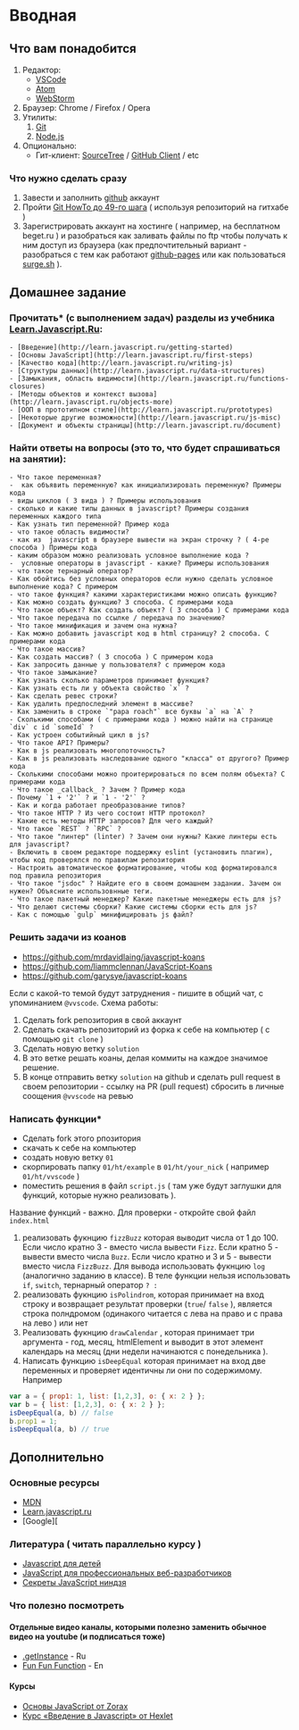 # Вводная

## Что вам понадобится

 1. Редактор:
	 - [VSCode](https://code.visualstudio.com/)
	 - [Atom](https://atom.io/)
	 - [WebStorm](https://confluence.jetbrains.com/display/WI/WebStorm+EAP)
 2. Браузер: Chrome / Firefox / Opera
 3. Утилиты:
	 1. [Git](https://git-scm.com/downloads)
	 2. [Node.js](https://nodejs.org/en/)
 4. Опционально:
    - Гит-клиент: [SourceTree](https://www.sourcetreeapp.com/) / [GitHub Client](https://desktop.github.com/) / etc

### Что нужно сделать сразу
 1. Завести и заполнить [github](https://github.com) аккаунт
 2. Пройти [Git HowTo до 49-го шага](https://githowto.com/ru/) ( используя репозиторий на гитхабе )
 3. Зарегистрировать аккаунт на хостинге ( например, на бесплатном beget.ru ) и разобраться как заливать файлы по ftp чтобы получать к ним доступ из браузера (как предпочтительный вариант - разобраться с тем как работают [github-pages](https://info.nic.ua/blog/github-pages-website/) или как пользоваться [surge.sh](http://surge.sh/) ).

## Домашнее задание
 
###  Прочитать* (с выполнением задач) разделы из учебника [Learn.Javascript.Ru](http://learn.javascript.ru/):
	- [Введение](http://learn.javascript.ru/getting-started)
	- [Основы JavaScript](http://learn.javascript.ru/first-steps)
	- [Качество кода](http://learn.javascript.ru/writing-js)
	- [Структуры данных](http://learn.javascript.ru/data-structures)
	- [Замыкания, область видимости](http://learn.javascript.ru/functions-closures)
	- [Методы объектов и контекст вызова](http://learn.javascript.ru/objects-more)
	- [ООП в прототипном стиле](http://learn.javascript.ru/prototypes)
	- [Некоторые другие возможности](http://learn.javascript.ru/js-misc)
	- [Документ и объекты страницы](http://learn.javascript.ru/document)

### Найти ответы на вопросы (это то, что будет спрашиваться на занятии):
    - Что такое переменная?
    -  как объявить переменную? как инициализировать переменную? Примеры кода
    - виды циклов ( 3 вида ) ? Примеры использования
    - сколько и какие типы данных в javascript? Примеры создания переменных каждого типа
    - Как узнать тип переменной? Пример кода
    - что такое область видимости?
    - как из  javascript в брaузере вывести на экран строчку ? ( 4-ре способа ) Примеры кода
    - каким образом можно реализовать условное выполнение кода ? 
    -  условные операторы в javascript - какие? Примеры использования
    - что такое тернарный оператор?
    - Как обойтись без условных операторов если нужно сделать условное выполнение кода? С примером
    - что такое функция? какими характеристиками можно описать функцию?
    - Как можно создать функцию? 3 способа. C примерами кода
    - Что такое объект? Как создать объект? ( 3 способа ) С примерами кода
    - Что такое передача по ссылке / передача по значению?
    - Что такое минификация и зачем она нужна?
    - Как можно добавить javascript код в html страницу? 2 способа. C примерами кода
    - Что такое массив? 
    - Как создать массив? ( 3 способа ) С примером кода
    - Как запросить данные у пользователя? с примером кода
    - Что такое замыкание?
    - Как узнать сколько параметров принимает функция?
    - Как узнать есть ли у объекта свойство `x` ?
    - Как сделать ревес строки?
    - Как удалить предпоследний элемент в массиве?
    - Как заменить в строке `"papa roach"` все буквы `a` на `A` ?
    - Сколькими способами ( с примерами кода ) можно найти на странице `div` с id `someId` ?
    - Как устроен событийный цикл в js?
    - Что такое API? Примеры?
    - Как в js реализовать многопоточность?
    - Как в js реализовать наследование одного "класса" от другого? Пример кода
    - Сколькими способами можно проитерироваться по всем полям объекта? С примерами кода
    - Что такое _callback_ ? Зачем ? Пример кода
    - Почему `1 + '2'` ? и `1 - '2'` ?
    - Как и когда работает преобразование типов?
    - Что такое HTTP ? Из чего состоит HTTP протокол?
    - Какие есть методы HTTP запросов? Для чего каждый?
    - Что такое `REST` ? `RPC` ?
    - Что такое "линтер" (linter) ? Зачем они нужны? Какие линтеры есть для javascript?
    - Включить в своем редакторе поддержку eslint (установить плагин), чтобы код проверялся по правилам репозитория
    - Настроить автоматическое форматирование, чтобы код форматировался под правила репозитория
    - Что такое "jsdoc" ? Найдите его в своем домашнем задании. Зачем он нужен? Объясните использовнные теги.
    - Что такое пакетный менеджер? Какие пакетные менеджеры есть для js?
    - Что делают системы сборки? Какие системы сборки есть для js?
    - Как с помощью `gulp` минифицировать js файл?

### Решить задачи из коанов
 - https://github.com/mrdavidlaing/javascript-koans
 - https://github.com/liammclennan/JavaScript-Koans
 - https://github.com/garysye/javascript-koans

Если с какой-то темой будут затруднения - пишите в общий чат, с упоминанием `@vvscode`. 
Схема работы:
 

 1. Сделать fork репозитория в свой аккаунт
 2. Сделать скачать  репозиторий из форка к себе на компьютер ( с помощью  `git clone` )
 3. Сделать новую ветку `solution`
 4. В это ветке решать коаны, делая коммиты на каждое значимое решение. 
 5. В конце отправить ветку `solution` на github и сделать pull request в своем репозитории - ссылку на PR (pull request) сбросить в личные соощения `@vvscode` на ревью

### Написать функции*

 - Сделать fork этого рпозитория
 - скачать к себе на компьютер
 - создать новую ветку `01`
 - скорпировать папку `01/ht/example` в `01/ht/your_nick` ( например `01/ht/vvscode` )
 - поместить решения в файл `script.js` ( там уже будут заглушки для функций, которые нужно реализовать ).
 
Название функций - важно. Для проверки - откройте свой файл `index.html`

1. реализовать фукнцию `fizzBuzz` которая выводит числа от 1 до 100. Если число кратно 3 - вместо числа вывести `Fizz`. Если кратно 5 - вывести вместо числа `Buzz`. Если число кратно и 3 и 5 - вывести вместо числа `FizzBuzz`. Для вывода использовать фукнцию `log` (аналогично заданию в классе). В теле функции нельзя использовать  `if`, `switch`, тернарный оператор `? :`
2. реализовать фукнцию  `isPolindrom`, которая принимает на вход строку и возвращает результат проверки (`true`/ `false` ), является строка полндромом (одинакого читается с лева на право и с права на лево ) или нет
3. Реализовать фукнцию `drawCalendar` , которая принимает три аргумента - год, месяц, htmlElement и выводит в этот элемент календарь на месяц (дни недели начинаются с понедельника ).  
4. Написать функцию `isDeepEqual` которая принимает на вход двe переменных и проверяет идентичны ли они по содержимому. Например
```javascript
var a = { prop1: 1, list: [1,2,3], o: { x: 2 } };
var b = { list: [1,2,3], o: { x: 2 } };
isDeepEqual(a, b) // false
b.prop1 = 1;
isDeepEqual(a, b) // true
```
	
 
## Дополнительно

### Основные ресурсы
- [MDN](https://developer.mozilla.org/ru/docs/Web/JavaScript)
- [Learn.javascript.ru](http://learn.javascript.ru/?map)
- [Google][

### Литература ( читать параллельно курсу )
 - [Javascript для детей](http://www.mann-ivanov-ferber.ru/books/javascript-dlya-detej/)
 - [JavaScript для профессиональных веб-разработчиков](http://www.ozon.ru/context/detail/id/31257038/)
 - [Секреты JavaScript ниндзя](http://www.ozon.ru/context/detail/id/22421421/)

### Что полезно посмотреть

#### Отдельные видео каналы, которыми полезно заменить обычное видео на youtube (и подписаться тоже)
- [.getInstance](https://www.youtube.com/channel/UCEBHlT_L1ME6e9ixaRPp0wg) - Ru
- [Fun Fun Function](https://www.youtube.com/channel/UCO1cgjhGzsSYb1rsB4bFe4Q) - En


#### Курсы
 -  [Основы JavaScript от Zorax](https://www.youtube.com/playlist?list=PL363QX7S8MfSxcHzvkNEqMYbOyhLeWwem)
 -  [Курс «Введение в Javascript» от Hexlet](https://www.youtube.com/playlist?list=PLo6puixMwuSNxJCgadaaavKqq4-ocKPrR)